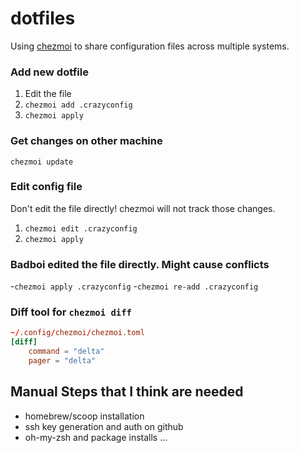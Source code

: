# dotfiles

Using [chezmoi](https://www.chezmoi.io/quick-start/) to share configuration files across multiple systems.

### Add new dotfile

1. Edit the file
2. `chezmoi add .crazyconfig`
3. `chezmoi apply`

### Get changes on other machine

`chezmoi update`

### Edit config file

Don't edit the file directly! chezmoi will not track those changes.  

1. `chezmoi edit .crazyconfig`
2. `chezmoi apply`

### Badboi edited the file directly. Might cause conflicts

-`chezmoi apply .crazyconfig`
-`chezmoi re-add .crazyconfig`

### Diff tool for `chezmoi diff`

```toml
~/.config/chezmoi/chezmoi.toml
[diff]
    command = "delta"
    pager = "delta"
```

## Manual Steps that I think are needed

- homebrew/scoop installation
- ssh key generation and auth on github
- oh-my-zsh and package installs
...
